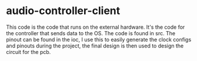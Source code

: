 # audio-controller-client

This code is the code that runs on the external hardware. It's the code for the controller that sends data to the OS. The code is found in src. The pinout can be found in the ioc, I use this to easily generate the clock configs and pinouts during the project, the final design is then used to design the circuit for the pcb.
